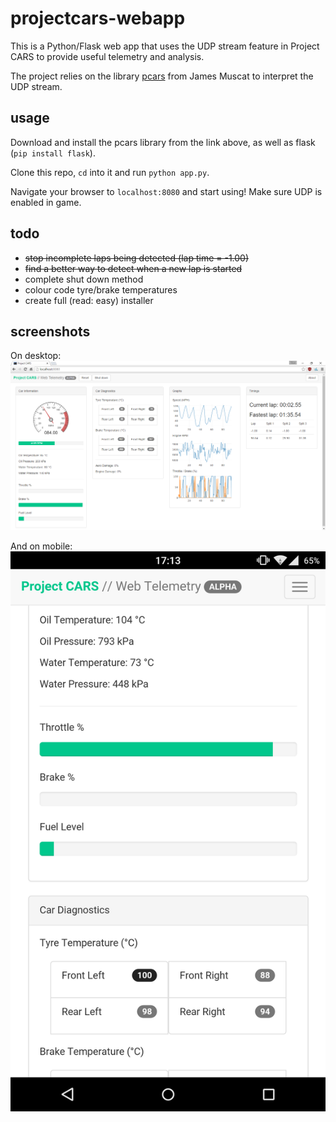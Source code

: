 # projectcars-webapp

This is a Python/Flask web app that uses the UDP stream feature in Project CARS to provide useful telemetry and analysis.

The project relies on the library [pcars](https://github.com/jamesremuscat/pcars) from James Muscat to interpret the UDP stream.

## usage

Download and install the pcars library from the link above, as well as flask (`pip install flask`).

Clone this repo, `cd` into it and run `python app.py`.

Navigate your browser to `localhost:8080` and start using! Make sure UDP is enabled in game.

## todo

* ~~stop incomplete laps being detected (lap time = -1.00)~~
* ~~find a better way to detect when a new lap is started~~
* complete shut down method
* colour code tyre/brake temperatures
* create full (read: easy) installer

## screenshots

On desktop:
![desktop01](screenshot/desktop01.png)

And on mobile:
![mobile01](screenshot/mobile01.png)